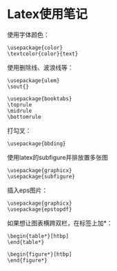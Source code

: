 # Latex使用笔记

使用字体颜色：

```
\usepackage{color}
\textcolor{color}{text}
```

使用删除线、波浪线等：

```
\usepackage{ulem}
\sout{}
```



```
\usepackage{booktabs}
\toprule
\midrule
\bottomrule
```



打勾叉：

```
\usepackage{bbding}
```



使用latex的subfigure并排放置多张图

```
\usepackage{graphicx}
\usepackage{subfigure}
```

插入eps图片：

```
\usepackage{graphicx}
\usepackage{epstopdf}
```



如果想让图表横跨双栏，在标签上加*：

```
\begin{table*}[htbp]
\end{table*}

\begin{figure*}[htbp]
\end{figure*}
```

